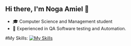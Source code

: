 ## Hi there, I'm Noga Amiel 👋
* 🎓 Computer Science and Management student
* 🐞 Experienced in QA Software testing and Automation.

#My Skills:
[![My Skills](https://skillicons.dev/icons?i=java)](https://skillicons.dev)

